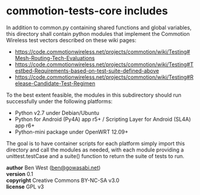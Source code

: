commotion-tests-core includes
=============================

In addition to common.py containing shared functions and global variables, this directory shall contain python modules that implement the Commotion Wireless test vectors described on these wiki pages:

* https://code.commotionwireless.net/projects/commotion/wiki/Testing#Mesh-Routing-Tech-Evaluations
* https://code.commotionwireless.net/projects/commotion/wiki/Testing#Testbed-Requirements-based-on-test-suite-defined-above
* https://code.commotionwireless.net/projects/commotion/wiki/Testing#Release-Candidate-Test-Regimen

To the best extent feasible, the modules in this subdirectory should run successfully under the following platforms:

* Python v2.7 under Debian/Ubuntu
* Python for Android (Py4A) app r5+ / Scripting Layer for Android (SL4A) app r6+
* Python-mini package under OpenWRT 12.09+ 

The goal is to have container scripts for each platform simply import this directory and call the modules as needed, with each module providing a unittest.testCase and a suite() function to return the suite of tests to run.

__author__ Ben West (ben@gowasabi.net)<br/>
__version__ 0.1<br/>
__copyright__ Creative Commons BY-NC-SA v3.0<br/>
__license__ GPL v3<br/>
